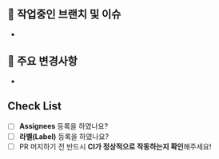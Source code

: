 ## 🎋 작업중인 브랜치 및 이슈

- 


## 🔑 주요 변경사항

- 


## Check List
- [ ] **Assignees** 등록을 하였나요?
- [ ] **라벨(Label)** 등록을 하였나요?
- [ ] PR 머지하기 전 반드시 **CI가 정상적으로 작동하는지 확인**해주세요!
